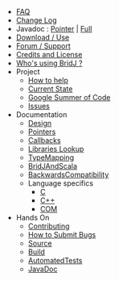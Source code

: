   * [FAQ](FAQ.md)
  * [Change Log](https://github.com/nativelibs4java/BridJ/blob/master/CHANGELOG.md)
  * Javadoc : [Pointer](http://nativelibs4java.sourceforge.net/bridj/api/development/org/bridj/Pointer.html) | [Full](http://nativelibs4java.sourceforge.net/bridj/api/development/)
  * [Download / Use](Download.md)
  * [Forum / Support](http://groups.google.com/group/nativelibs4java/)
  * [Credits and License](CreditsAndLicense.md)
  * [Who's using BridJ ?](WhoUsesBridJ.md)
  * Project
    * [How to help](HowToHelp.md)
    * [Current State](CurrentState.md)
    * [Google Summer of Code](GoogleSummerOfCode.md)
    * [Issues](Issues.md)
  * Documentation
    * [Design](Design.md)
    * [Pointers](Pointers.md)
    * [Callbacks](Callbacks.md)
    * [Libraries Lookup](LibrariesLookup.md)
    * [TypeMapping](TypeMapping.md)
    * [BridJAndScala](BridJAndScala.md)
    * [BackwardsCompatibility](BackwardsCompatibility.md)
    * Language specifics
      * [C](CLanguage.md)
      * [C++](CPlusPlus.md)
      * [COM](COM.md)
  * Hands On
    * [Contributing](Contributing.md)
    * [How to Submit Bugs](SubmittingBugs.md)
    * [Source](Source.md)
    * [Build](Build.md)
    * [AutomatedTests](AutomatedTests.md)
    * [JavaDoc](http://nativelibs4java.sourceforge.net/bridj/api/stable/)